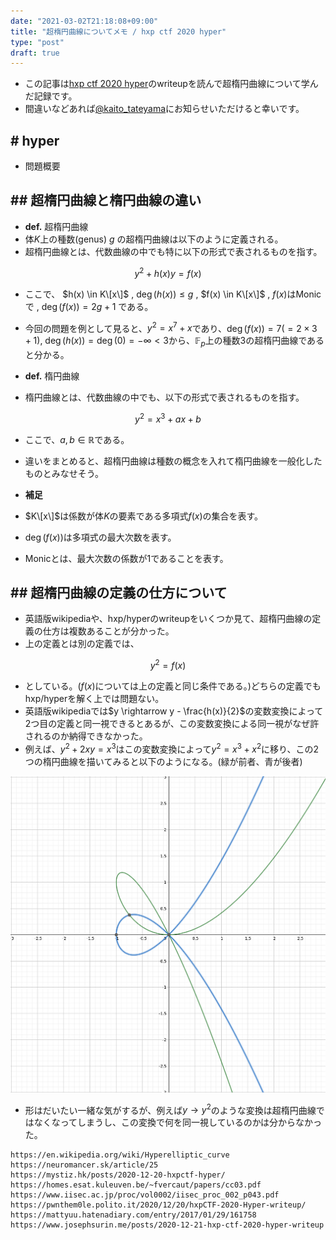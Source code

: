 ```yaml
---
date: "2021-03-02T21:18:08+09:00"
title: "超楕円曲線についてメモ / hxp ctf 2020 hyper"
type: "post"
draft: true
---
```


- この記事は[hxp ctf 2020 hyper](https://ctftime.org/task/14387)のwriteupを読んで超楕円曲線について学んだ記録です。
- 間違いなどあれば[@kaito_tateyama](https://twitter.com/kaito_tateyama)にお知らせいただけると幸いです。

## # hyper
- 問題概要

## ## 超楕円曲線と楕円曲線の違い
- **def.** 超楕円曲線
- 体$K$上の種数(genus) $g$ の超楕円曲線は以下のように定義される。
- 超楕円曲線とは、代数曲線の中でも特に以下の形式で表されるものを指す。

$$
y^2 + h(x)y = f(x)
$$

- ここで、 $h(x) \in K\[x\]$ , $\deg(h(x)) \leq g$ , $f(x) \in K\[x\]$ , $f(x)$はMonicで , $\deg(f(x)) = 2g + 1$ である。
- 今回の問題を例として見ると、$y^2 = x^7 + x$であり、$\deg(f(x)) = 7 (=2 \times 3+1)$, $\deg(h(x)) = \deg(0) = -\infty < 3$から、$\mathbb{F}_p$上の種数$3$の超楕円曲線であると分かる。


- **def.** 楕円曲線
- 楕円曲線とは、代数曲線の中でも、以下の形式で表されるものを指す。

$$
y^2 = x^3 + ax + b
$$

- ここで、$a,b \in \mathbb{R}$である。

- 違いをまとめると、超楕円曲線は種数の概念を入れて楕円曲線を一般化したものとみなせそう。

- **補足**
- $K\[x\]$は係数が体$K$の要素である多項式$f(x)$の集合を表す。
- $\deg(f(x))$は多項式の最大次数を表す。
- Monicとは、最大次数の係数が$1$であることを表す。

## ## 超楕円曲線の定義の仕方について
- 英語版wikipediaや、hxp/hyperのwriteupをいくつか見て、超楕円曲線の定義の仕方は複数あることが分かった。
- 上の定義とは別の定義では、

$$
y^2 = f(x)
$$

- としている。($f(x)$については上の定義と同じ条件である。)どちらの定義でもhxp/hyperを解く上では問題ない。
- 英語版wikipediaでは$y \rightarrow y - \frac{h(x)}{2}$の変数変換によって2つ目の定義と同一視できるとあるが、この変数変換による同一視がなぜ許されるのか納得できなかった。
- 例えば、$y^2 + 2xy = x^3$はこの変数変換によって$y^2 = x^3 + x^2$に移り、この2つの楕円曲線を描いてみると以下のようになる。(緑が前者、青が後者)

![img-1](./p-1.png)

- 形はだいたい一緒な気がするが、例えば$y \rightarrow y^2$のような変換は超楕円曲線ではなくなってしまうし、この変換で何を同一視しているのかは分からなかった。

```
https://en.wikipedia.org/wiki/Hyperelliptic_curve
https://neuromancer.sk/article/25
https://mystiz.hk/posts/2020-12-20-hxpctf-hyper/
https://homes.esat.kuleuven.be/~fvercaut/papers/cc03.pdf
https://www.iisec.ac.jp/proc/vol0002/iisec_proc_002_p043.pdf
https://pwnthem0le.polito.it/2020/12/20/hxpCTF-2020-Hyper-writeup/
https://mattyuu.hatenadiary.com/entry/2017/01/29/161758
https://www.josephsurin.me/posts/2020-12-21-hxp-ctf-2020-hyper-writeup

```
